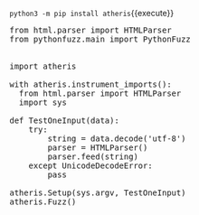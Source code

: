 `python3 -m pip install atheris`{{execute}}

<pre class="file" data-filename="test.py" data-target="replace">
from html.parser import HTMLParser
from pythonfuzz.main import PythonFuzz


import atheris

with atheris.instrument_imports():
  from html.parser import HTMLParser
  import sys

def TestOneInput(data):
    try:
        string = data.decode('utf-8')
        parser = HTMLParser()
        parser.feed(string)
    except UnicodeDecodeError:
        pass

atheris.Setup(sys.argv, TestOneInput)
atheris.Fuzz()
</pre>